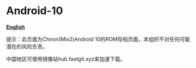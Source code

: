# Android-10

[**English**](https://github.com/chiron-mix2/Android-10/READMEEN.md)

提示：此页面为Chiron(Mix2)Android 10的ROM存档页面，本组织不对任何可能潜在的风险负责。

中国地区可使用镜像站hub.fastgit.xyz来加速下载。
